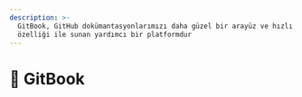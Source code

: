 ```yaml
---
description: >-
  GitBook, GitHub dokümantasyonlarımızı daha güzel bir arayüz ve hızlı arama
  özelliği ile sunan yardımcı bir platformdur
---
```


# 📖 GitBook

